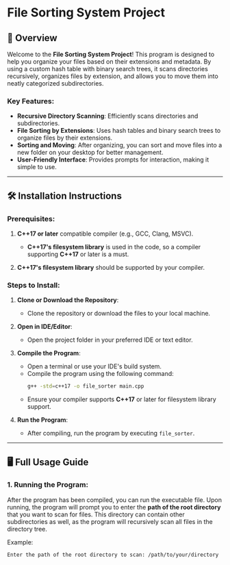 
# File Sorting System Project

## 🚀 Overview

Welcome to the **File Sorting System Project**! This program is designed to help you organize your files based on their extensions and metadata. By using a custom hash table with binary search trees, it scans directories recursively, organizes files by extension, and allows you to move them into neatly categorized subdirectories.

### Key Features:
- **Recursive Directory Scanning**: Efficiently scans directories and subdirectories.
- **File Sorting by Extensions**: Uses hash tables and binary search trees to organize files by their extensions.
- **Sorting and Moving**: After organizing, you can sort and move files into a new folder on your desktop for better management.
- **User-Friendly Interface**: Provides prompts for interaction, making it simple to use.

---

## 🛠 Installation Instructions

### Prerequisites:
1. **C++17 or later** compatible compiler (e.g., GCC, Clang, MSVC).
   - **C++17's filesystem library** is used in the code, so a compiler supporting **C++17** or later is a must.
   
2. **C++17's filesystem library** should be supported by your compiler.

### Steps to Install:
1. **Clone or Download the Repository**:
   - Clone the repository or download the files to your local machine.

2. **Open in IDE/Editor**:
   - Open the project folder in your preferred IDE or text editor.

3. **Compile the Program**:
   - Open a terminal or use your IDE's build system.
   - Compile the program using the following command:
     ```bash
     g++ -std=c++17 -o file_sorter main.cpp
     ```
   - Ensure your compiler supports **C++17** or later for filesystem library support.

4. **Run the Program**:
   - After compiling, run the program by executing `file_sorter`.

---

## 🖥 Full Usage Guide

### 1. Running the Program:

After the program has been compiled, you can run the executable file. Upon running, the program will prompt you to enter the **path of the root directory** that you want to scan for files. This directory can contain other subdirectories as well, as the program will recursively scan all files in the directory tree.

Example:
```bash
Enter the path of the root directory to scan: /path/to/your/directory
